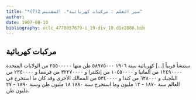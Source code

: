 ```yaml
---
title: "*سير العلم : مركبات كهربائية*. المقتبس 2(7)"
author: 
date: 1907-08-10
bibliography: oclc_4770057679-i_19-div_10.d1e2886.bib
---
```




##  مركبات كهربائية 


 ستنشأ قريباً  [...]  كهربائية سنة  ١٩٠٦  ٥٨٩٧٥٠٠٠  طن منها  ٢٥٥٠٠٠٠٠  من الولايات المتحدة  ١٢٤٩٠٠٠٠  من ألمانيا و  ١٠٤٥٠٠٠٠  من إنكلترا و  ٣٢٢٧٠٠٠٠   من فرنسا و  ٢٣٤٠٠٠٠  من البلجيك و  ٦٢٨٠٠٠  من كندا و  ٥٣٤٠٠٠٠  من الممالك الأخرى وقد كان ما استخرج في العالم سنة  ١٨٧٠  -  ١٢  مليون وما استخرج سنة  ١٨٨٠  ١٨  مليون طن وسنة  ١٨٩٠  -  ٢٧  مليون طن. 
